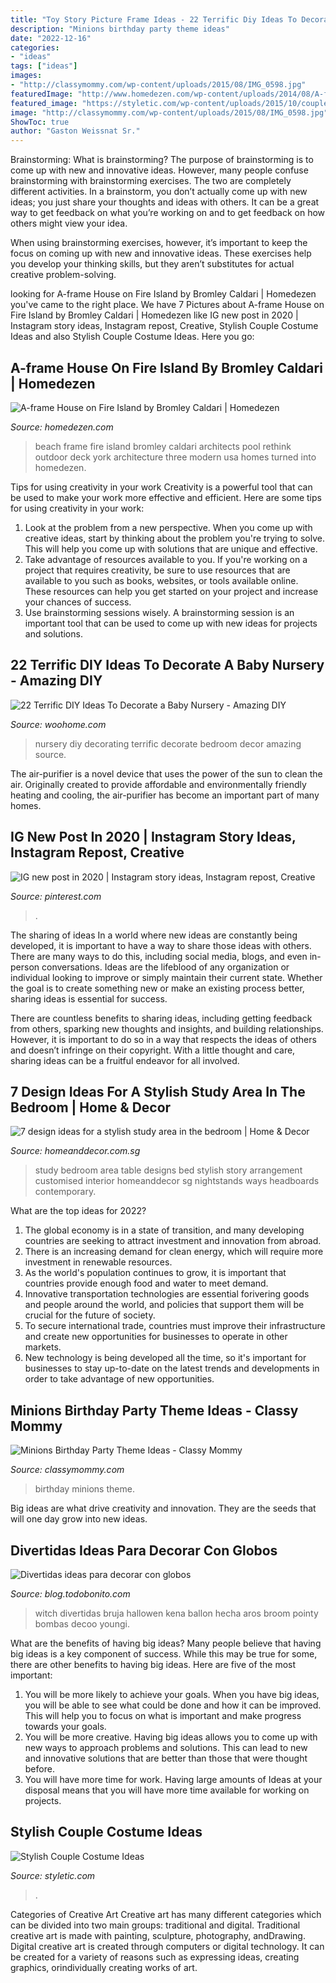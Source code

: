 ```yaml
---
title: "Toy Story Picture Frame Ideas - 22 Terrific Diy Ideas To Decorate A Baby Nursery"
description: "Minions birthday party theme ideas"
date: "2022-12-16"
categories:
- "ideas"
tags: ["ideas"]
images:
- "http://classymommy.com/wp-content/uploads/2015/08/IMG_0598.jpg"
featuredImage: "http://www.homedezen.com/wp-content/uploads/2014/08/A-frame-House-on-Fire-Island-by-Bromley-Caldari-06.jpg"
featured_image: "https://styletic.com/wp-content/uploads/2015/10/couple-costume-ideas/14-couple-costume-ideas.jpg"
image: "http://classymommy.com/wp-content/uploads/2015/08/IMG_0598.jpg"
ShowToc: true
author: "Gaston Weissnat Sr."
---
```



Brainstorming: What is brainstorming?
The purpose of brainstorming is to come up with new and innovative ideas. However, many people confuse brainstorming with brainstorming exercises. The two are completely different activities.
In a brainstorm, you don’t actually come up with new ideas; you just share your thoughts and ideas with others. It can be a great way to get feedback on what you’re working on and to get feedback on how others might view your idea.

When using brainstorming exercises, however, it’s important to keep the focus on coming up with new and innovative ideas. These exercises help you develop your thinking skills, but they aren’t substitutes for actual creative problem-solving.

	

		
looking for A-frame House on Fire Island by Bromley Caldari | Homedezen you've came to the right place. We have 7 Pictures about A-frame House on Fire Island by Bromley Caldari | Homedezen like IG new post in 2020 | Instagram story ideas, Instagram repost, Creative, Stylish Couple Costume Ideas and also Stylish Couple Costume Ideas. Here you go:
		
    
## A-frame House On Fire Island By Bromley Caldari | Homedezen

<img loading=lazy src="http://www.homedezen.com/wp-content/uploads/2014/08/A-frame-House-on-Fire-Island-by-Bromley-Caldari-06.jpg" onerror="this.onerror=null;this.src='https://tse1.mm.bing.net/th?id=OIP.1i0PuZjJmSb6t57Gk6r_AAHaMX&amp;pid=15.1';" alt="A-frame House on Fire Island by Bromley Caldari | Homedezen">

_Source: homedezen.com_

>beach frame fire island bromley caldari architects pool rethink outdoor deck york architecture three modern usa homes turned into homedezen. 

	

Tips for using creativity in your work
Creativity is a powerful tool that can be used to make your work more effective and efficient. Here are some tips for using creativity in your work:
1. Look at the problem from a new perspective. When you come up with creative ideas, start by thinking about the problem you're trying to solve. This will help you come up with solutions that are unique and effective.
2. Take advantage of resources available to you. If you're working on a project that requires creativity, be sure to use resources that are available to you such as books, websites, or tools available online. These resources can help you get started on your project and increase your chances of success.
3. Use brainstorming sessions wisely. A brainstorming session is an important tool that can be used to come up with new ideas for projects and solutions.

    
## 22 Terrific DIY Ideas To Decorate A Baby Nursery - Amazing DIY

<img loading=lazy src="http://www.woohome.com/wp-content/uploads/2016/04/Decorating-ideas-for-Nursery-5.jpg" onerror="this.onerror=null;this.src='https://tse1.mm.bing.net/th?id=OIP.QCaUoTkUTZYXT_OWc1RBXAHaLH&amp;pid=15.1';" alt="22 Terrific DIY Ideas To Decorate a Baby Nursery - Amazing DIY">

_Source: woohome.com_

>nursery diy decorating terrific decorate bedroom decor amazing source. 

	

The air-purifier is a novel device that uses the power of the sun to clean the air. Originally created to provide affordable and environmentally friendly heating and cooling, the air-purifier has become an important part of many homes.

    
## IG New Post In 2020 | Instagram Story Ideas, Instagram Repost, Creative

<img loading=lazy src="https://i.pinimg.com/736x/c4/6f/c0/c46fc0d2d927558f71f023dfcfc750dd.jpg" onerror="this.onerror=null;this.src='https://tse3.mm.bing.net/th?id=OIP.QwV4RfH0D4uG5oWfskS49QHaOs&amp;pid=15.1';" alt="IG new post in 2020 | Instagram story ideas, Instagram repost, Creative">

_Source: pinterest.com_

>. 

	

The sharing of ideas
In a world where new ideas are constantly being developed, it is important to have a way to share those ideas with others. There are many ways to do this, including social media, blogs, and even in-person conversations.
Ideas are the lifeblood of any organization or individual looking to improve or simply maintain their current state. Whether the goal is to create something new or make an existing process better, sharing ideas is essential for success.

There are countless benefits to sharing ideas, including getting feedback from others, sparking new thoughts and insights, and building relationships. However, it is important to do so in a way that respects the ideas of others and doesn’t infringe on their copyright. With a little thought and care, sharing ideas can be a fruitful endeavor for all involved.

    
## 7 Design Ideas For A Stylish Study Area In The Bedroom | Home &amp; Decor

<img loading=lazy src="http://www.homeanddecor.com.sg/sites/default/files/imagecache/hnd_revamp_1x1_large/blog/gallery_article/gallery_images/58234-story-us.jpg" onerror="this.onerror=null;this.src='https://tse2.mm.bing.net/th?id=OIP.iuhZ4orpqdiGLEy07jzI5gHaLG&amp;pid=15.1';" alt="7 design ideas for a stylish study area in the bedroom | Home &amp; Decor">

_Source: homeanddecor.com.sg_

>study bedroom area table designs bed stylish story arrangement customised interior homeanddecor sg nightstands ways headboards contemporary. 

	

What are the top ideas for 2022?
1. The global economy is in a state of transition, and many developing countries are seeking to attract investment and innovation from abroad.
2. There is an increasing demand for clean energy, which will require more investment in renewable resources.
3. As the world's population continues to grow, it is important that countries provide enough food and water to meet demand.
4. Innovative transportation technologies are essential forivering goods and people around the world, and policies that support them will be crucial for the future of society.
5. To secure international trade, countries must improve their infrastructure and create new opportunities for businesses to operate in other markets.
6. New technology is being developed all the time, so it's important for businesses to stay up-to-date on the latest trends and developments in order to take advantage of new opportunities.

    
## Minions Birthday Party Theme Ideas - Classy Mommy

<img loading=lazy src="http://classymommy.com/wp-content/uploads/2015/08/IMG_0598.jpg" onerror="this.onerror=null;this.src='https://tse1.mm.bing.net/th?id=OIP.9BjioKepljnWhUz8jmRmqAHaKX&amp;pid=15.1';" alt="Minions Birthday Party Theme Ideas - Classy Mommy">

_Source: classymommy.com_

>birthday minions theme. 

	

Big ideas are what drive creativity and innovation. They are the seeds that will one day grow into new ideas.

    
## Divertidas Ideas Para Decorar Con Globos

<img loading=lazy src="https://blog.todobonito.com/wp-content/uploads/2016/10/b458fc18812444c47d70ac2ce05c5df6-copia.jpg" onerror="this.onerror=null;this.src='https://tse1.mm.bing.net/th?id=OIP.5bTBFBs7EPzZlqKk-HVqEgAAAA&amp;pid=15.1';" alt="Divertidas ideas para decorar con globos">

_Source: blog.todobonito.com_

>witch divertidas bruja hallowen kena ballon hecha aros broom pointy bombas decoo youngi. 

	

What are the benefits of having big ideas?
Many people believe that having big ideas is a key component of success. While this may be true for some, there are other benefits to having big ideas. Here are five of the most important: 
1. You will be more likely to achieve your goals. When you have big ideas, you will be able to see what could be done and how it can be improved. This will help you to focus on what is important and make progress towards your goals. 
2. You will be more creative. Having big ideas allows you to come up with new ways to approach problems and solutions. This can lead to new and innovative solutions that are better than those that were thought before. 
3. You will have more time for work. Having large amounts of Ideas at your disposal means that you will have more time available for working on projects.

    
## Stylish Couple Costume Ideas

<img loading=lazy src="https://styletic.com/wp-content/uploads/2015/10/couple-costume-ideas/14-couple-costume-ideas.jpg" onerror="this.onerror=null;this.src='https://tse3.mm.bing.net/th?id=OIP.5eWxGIdwOPKB9GWIwHUfMAHaJ4&amp;pid=15.1';" alt="Stylish Couple Costume Ideas">

_Source: styletic.com_

>. 

	

Categories of Creative Art
Creative art has many different categories which can be divided into two main groups: traditional and digital. Traditional creative art is made with painting, sculpture, photography, andDrawing. Digital creative art is created through computers or digital technology. It can be created for a variety of reasons such as expressing ideas, creating graphics, orindividually creating works of art.

